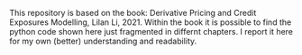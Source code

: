 This repository is based on the book: Derivative Pricing and Credit Exposures
Modelling, Lilan Li, 2021. Within the book it is possible to find the python
code shown here just fragmented in differnt chapters. I report it here for my
own (better) understanding and readability.